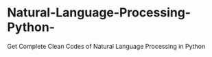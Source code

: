 # Natural-Language-Processing-Python-
Get Complete Clean Codes of Natural Language Processing in Python
